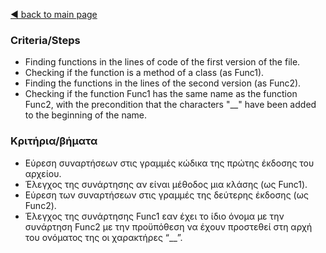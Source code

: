 [◀️ back to main page](../../README.md)
### Criteria/Steps

- Finding functions in the lines of code of the first version of the file.
- Checking if the function is a method of a class (as Func1).
- Finding the functions in the lines of the second version (as Func2).
- Checking if the function Func1 has the same name as the function Func2, with the precondition that the characters "__" have been added to the beginning of the name.

### Κριτήρια/βήματα

- Εύρεση συναρτήσεων στις γραμμές κώδικα της πρώτης έκδοσης του αρχείου.
- Έλεγχος της συνάρτησης αν είναι μέθοδος μια κλάσης (ως Func1).
- Εύρεση των συναρτήσεων στις γραμμές της δεύτερης έκδοσης (ως Func2).
- Έλεγχος της συνάρτησης Func1 εαν έχει το ίδιο όνομα με την συνάρτηση Func2 με την προϋπόθεση να έχουν προστεθεί στη αρχή του ονόματος της οι χαρακτήρες “__”.
